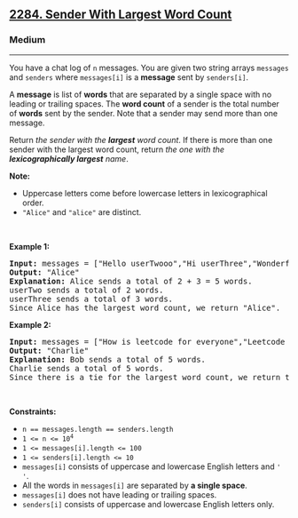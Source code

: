 <h2><a href="https://leetcode.com/problems/sender-with-largest-word-count/">2284. Sender With Largest Word Count</a></h2><h3>Medium</h3><hr><div style="user-select: auto;"><p style="user-select: auto;">You have a chat log of <code style="user-select: auto;">n</code> messages. You are given two string arrays <code style="user-select: auto;">messages</code> and <code style="user-select: auto;">senders</code> where <code style="user-select: auto;">messages[i]</code> is a <strong style="user-select: auto;">message</strong> sent by <code style="user-select: auto;">senders[i]</code>.</p>

<p style="user-select: auto;">A <strong style="user-select: auto;">message</strong> is list of <strong style="user-select: auto;">words</strong> that are separated by a single space with no leading or trailing spaces. The <strong style="user-select: auto;">word count</strong> of a sender is the total number of <strong style="user-select: auto;">words</strong> sent by the sender. Note that a sender may send more than one message.</p>

<p style="user-select: auto;">Return <em style="user-select: auto;">the sender with the <strong style="user-select: auto;">largest</strong> word count</em>. If there is more than one sender with the largest word count, return <em style="user-select: auto;">the one with the <strong style="user-select: auto;">lexicographically largest</strong> name</em>.</p>

<p style="user-select: auto;"><strong style="user-select: auto;">Note:</strong></p>

<ul style="user-select: auto;">
	<li style="user-select: auto;">Uppercase letters come before lowercase letters in lexicographical order.</li>
	<li style="user-select: auto;"><code style="user-select: auto;">"Alice"</code> and <code style="user-select: auto;">"alice"</code> are distinct.</li>
</ul>

<p style="user-select: auto;">&nbsp;</p>
<p style="user-select: auto;"><strong style="user-select: auto;">Example 1:</strong></p>

<pre style="user-select: auto;"><strong style="user-select: auto;">Input:</strong> messages = ["Hello userTwooo","Hi userThree","Wonderful day Alice","Nice day userThree"], senders = ["Alice","userTwo","userThree","Alice"]
<strong style="user-select: auto;">Output:</strong> "Alice"
<strong style="user-select: auto;">Explanation:</strong> Alice sends a total of 2 + 3 = 5 words.
userTwo sends a total of 2 words.
userThree sends a total of 3 words.
Since Alice has the largest word count, we return "Alice".
</pre>

<p style="user-select: auto;"><strong style="user-select: auto;">Example 2:</strong></p>

<pre style="user-select: auto;"><strong style="user-select: auto;">Input:</strong> messages = ["How is leetcode for everyone","Leetcode is useful for practice"], senders = ["Bob","Charlie"]
<strong style="user-select: auto;">Output:</strong> "Charlie"
<strong style="user-select: auto;">Explanation:</strong> Bob sends a total of 5 words.
Charlie sends a total of 5 words.
Since there is a tie for the largest word count, we return the sender with the lexicographically larger name, Charlie.</pre>

<p style="user-select: auto;">&nbsp;</p>
<p style="user-select: auto;"><strong style="user-select: auto;">Constraints:</strong></p>

<ul style="user-select: auto;">
	<li style="user-select: auto;"><code style="user-select: auto;">n == messages.length == senders.length</code></li>
	<li style="user-select: auto;"><code style="user-select: auto;">1 &lt;= n &lt;= 10<sup style="user-select: auto;">4</sup></code></li>
	<li style="user-select: auto;"><code style="user-select: auto;">1 &lt;= messages[i].length &lt;= 100</code></li>
	<li style="user-select: auto;"><code style="user-select: auto;">1 &lt;= senders[i].length &lt;= 10</code></li>
	<li style="user-select: auto;"><code style="user-select: auto;">messages[i]</code> consists of uppercase and lowercase English letters and <code style="user-select: auto;">' '</code>.</li>
	<li style="user-select: auto;">All the words in <code style="user-select: auto;">messages[i]</code> are separated by <strong style="user-select: auto;">a single space</strong>.</li>
	<li style="user-select: auto;"><code style="user-select: auto;">messages[i]</code> does not have leading or trailing spaces.</li>
	<li style="user-select: auto;"><code style="user-select: auto;">senders[i]</code> consists of uppercase and lowercase English letters only.</li>
</ul>
</div>
